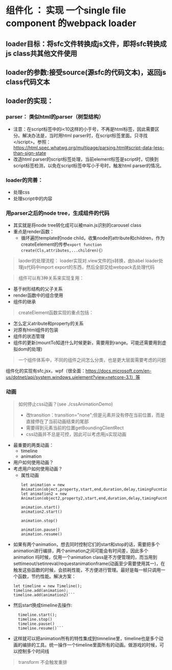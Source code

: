 # 组件化 ： 实现 一个single file component 的webpack loader
## loader目标：将sfc文件转换成js文件，即将sfc转换成js class共其他文件使用
## loader的参数:接受source(源sfc的代码文本)，返回js class代码文本
## loader的实现：
### parser： 类似html的parser（树型结构）
- 注意：在script标签中的i<10这样的小于号，不再是html标签，因此需要区分。解决办法是，当时用html parser时，在script标签里面。只寻找\</script>。参照：https://html.spec.whatwg.org/multipage/parsing.html#script-data-less-than-sign-state
- 改造html parser的script标签处理，当前element标签是script时，切换到script标签检测，以免在script标签中写小于号时，触发html parser的情况。
### loader的完善：
- 处理css
- 处理script中的内容
### 用parser之后的node tree，生成组件的代码
- 其实就是将node tree转化成可以被main.js识别的carousel class
- 重点是render函数：
  - 循环遍历template的node child，收集node的attribute和children，作为createEelement的传参```export function create(Cls,attributes,...children){）```


> laoder的处理流程： loader实现对.view文件的js转换，由babel loader处理js代码中import export的东西，然后全部交给webpack去处理代码

> 组件可以有3种关系来实现复用：
- 基于树形结构的父子关系
- render函数中的组合使用
- 组件的继承
> createElement函数实现的重点包括：
- 怎么定义atribute和property的关系
- 对原有html组件的包装
- 组件的状态管理
- 组件的更新(mountTo知道什么时候更新，需要用到range。可能还需要用到虚拟dom的处理)

> 一个组件体系中，不同的组件之间怎么分类，也是更大层面需要考虑的问题

组件化的实现有sfc,jsx，wpf（很全面：https://docs.microsoft.com/en-us/dotnet/api/system.windows.uielement?view=netcore-3.1）等

### 动画
> 如何停止css动画？(see ./cssAnimationDemo)
> - 改transition：transition="none";但是元素并没有停在当前位置，而是直接停在了当前动画结束的尾部
> - 需要得到元素当前的位置getBoundingClientRect
> - css动画并不总是可控，因此可以考虑用js实现动画

- 最重要的两类动画：
  - timeline
  - animation
- 用户如何使用动画？
- 考虑用户如何使用动画？
  - 属性动画
    ```
    let animation = new Animation(object,property,start,end,duration,delay,timingFucntion)
    let animation2 = new Animation(object2,property2,start,end,duration,delay,timingFucntion)

    animation.start()
    animation2.start()

    animation.stop()

    animation.pause()
    animation.resume()
    ```
- 如果有两个animation，想去同时控制它们的start和stop的话，需要把多个animation进行编排，两个animation之间可能会有时间差，因此多个animation 吗时候，仅用一个animation class是不方便管理的，而当用到settimeout/setinreval/requestanimationframe(动画至少需要使用其一)，在触发这些函数的时候，会损耗性能，不方便进行管理。最好是每一帧只调用一个函数，节约性能。解决方案：
    ```
    let timeline = new Timeline(); 
    timeline.add(animation); 
    timeline.add(animation2)```

- 然后start换成timeline去操作:
  ```
    timeline.start();
    timeline.stop()
    timeline.pause()
    timeline.resume()```
  
- 这样就可以把animation所有的特性集成到timneline里，timeline也是多个动画的编排的工具。统一操作一个timeline里面所有的动画。做游戏的时候，可以控制多个时间线

> transform 不会触发重排
 
